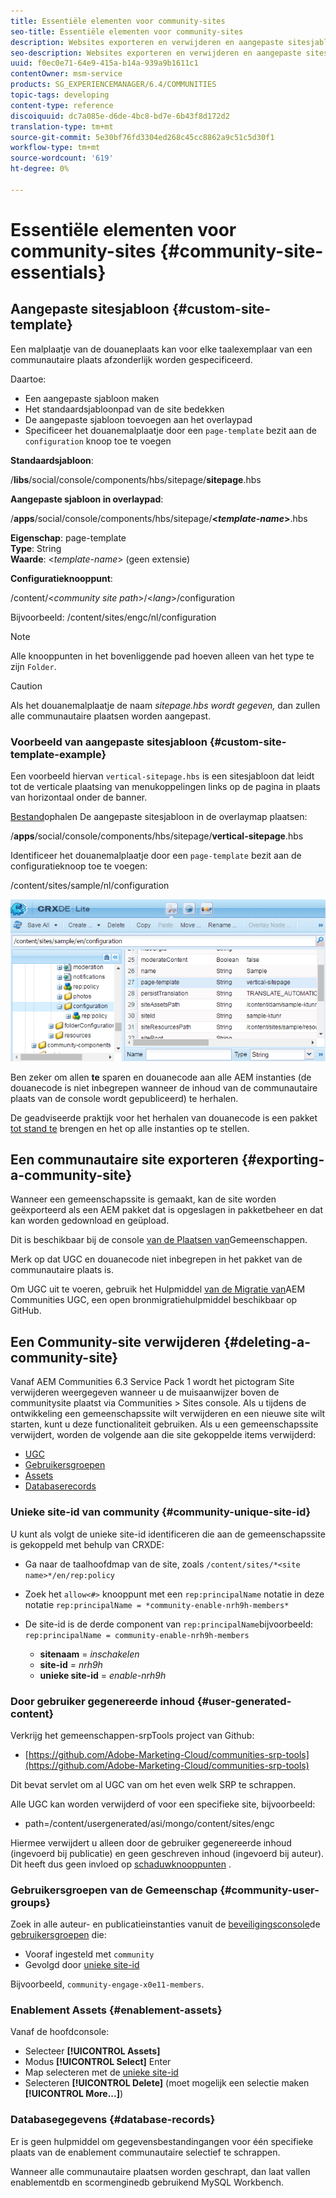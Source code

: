 ```yaml
---
title: Essentiële elementen voor community-sites
seo-title: Essentiële elementen voor community-sites
description: Websites exporteren en verwijderen en aangepaste sitesjablonen maken
seo-description: Websites exporteren en verwijderen en aangepaste sitesjablonen maken
uuid: f0ec0e71-64e9-415a-b14a-939a9b1611c1
contentOwner: msm-service
products: SG_EXPERIENCEMANAGER/6.4/COMMUNITIES
topic-tags: developing
content-type: reference
discoiquuid: dc7a085e-d6de-4bc8-bd7e-6b43f8d172d2
translation-type: tm+mt
source-git-commit: 5e30bf76fd3304ed268c45cc8862a9c51c5d30f1
workflow-type: tm+mt
source-wordcount: '619'
ht-degree: 0%

---
```



# Essentiële elementen voor community-sites {#community-site-essentials}

## Aangepaste sitesjabloon {#custom-site-template}

Een malplaatje van de douaneplaats kan voor elke taalexemplaar van een communautaire plaats afzonderlijk worden gespecificeerd.

Daartoe:

* Een aangepaste sjabloon maken
* Het standaardsjabloonpad van de site bedekken
* De aangepaste sjabloon toevoegen aan het overlaypad
* Specificeer het douanemalplaatje door een `page-template` bezit aan de `configuration` knoop toe te voegen

**Standaardsjabloon**:

/**libs**/social/console/components/hbs/sitepage/**sitepage**.hbs

**Aangepaste sjabloon in overlaypad**:

/**apps**/social/console/components/hbs/sitepage/**&lt;*template-name*>**.hbs

**Eigenschap**: page-template\
**Type**: String\
**Waarde**: &lt;*template-name*> (geen extensie)

**Configuratieknooppunt**:

/content/&lt;*community site path*>/&lt;*lang*>/configuration

Bijvoorbeeld: /content/sites/engc/nl/configuration

>[!NOTE]
>
>Alle knooppunten in het bovenliggende pad hoeven alleen van het type te zijn `Folder`.

>[!CAUTION]
>
>Als het douanemalplaatje de naam *sitepage.hbs wordt gegeven,* dan zullen alle communautaire plaatsen worden aangepast.

### Voorbeeld van aangepaste sitesjabloon {#custom-site-template-example}

Een voorbeeld hiervan `vertical-sitepage.hbs` is een sitesjabloon dat leidt tot de verticale plaatsing van menukoppelingen links op de pagina in plaats van horizontaal onder de banner.

[Bestand](assets/vertical-sitepage.hbs)ophalen De aangepaste sitesjabloon in de overlaymap plaatsen:

/**apps**/social/console/components/hbs/sitepage/**vertical-sitepage**.hbs

Identificeer het douanemalplaatje door een `page-template` bezit aan de configuratieknoop toe te voegen:

/content/sites/sample/nl/configuration

![chlimage_1-80](assets/chlimage_1-80.png)

Ben zeker om allen **te** sparen en douanecode aan alle AEM instanties (de douanecode is niet inbegrepen wanneer de inhoud van de communautaire plaats van de console wordt gepubliceerd) te herhalen.

De geadviseerde praktijk voor het herhalen van douanecode is een pakket [tot stand te](../../help/sites-administering/package-manager.md#creating-a-new-package) brengen en het op alle instanties op te stellen.

## Een communautaire site exporteren {#exporting-a-community-site}

Wanneer een gemeenschapssite is gemaakt, kan de site worden geëxporteerd als een AEM pakket dat is opgeslagen in pakketbeheer en dat kan worden gedownload en geüpload.

Dit is beschikbaar bij de console [van de Plaatsen van](sites-console.md#exporting-the-site)Gemeenschappen.

Merk op dat UGC en douanecode niet inbegrepen in het pakket van de communautaire plaats is.

Om UGC uit te voeren, gebruik het Hulpmiddel [van de Migratie van](https://github.com/Adobe-Marketing-Cloud/communities-ugc-migration)AEM Communities UGC, een open bronmigratiehulpmiddel beschikbaar op GitHub.

## Een Community-site verwijderen {#deleting-a-community-site}

Vanaf AEM Communities 6.3 Service Pack 1 wordt het pictogram Site verwijderen weergegeven wanneer u de muisaanwijzer boven de communitysite plaatst via Communities > Sites console. Als u tijdens de ontwikkeling een gemeenschapssite wilt verwijderen en een nieuwe site wilt starten, kunt u deze functionaliteit gebruiken. Als u een gemeenschapssite verwijdert, worden de volgende aan die site gekoppelde items verwijderd:

* [UGC](#user-generated-content)
* [Gebruikersgroepen](#community-user-groups)
* [Assets](#enablement-assets)
* [Databaserecords](#database-records)

### Unieke site-id van community {#community-unique-site-id}

U kunt als volgt de unieke site-id identificeren die aan de gemeenschapssite is gekoppeld met behulp van CRXDE:

* Ga naar de taalhoofdmap van de site, zoals `/content/sites/*<site name>*/en/rep:policy`

* Zoek het `allow<#>` knooppunt met een `rep:principalName` notatie in deze notatie `rep:principalName = *community-enable-nrh9h-members*`

* De site-id is de derde component van `rep:principalName`bijvoorbeeld: 
`rep:principalName = community-enable-nrh9h-members`

   * **sitenaam** = *inschakelen*
   * **site-id** = *nrh9h*
   * **unieke site-id** = *enable-nrh9h*

### Door gebruiker gegenereerde inhoud {#user-generated-content}

Verkrijg het gemeenschappen-srpTools project van Github:

* [https://github.com/Adobe-Marketing-Cloud/communities-srp-tools](https://github.com/Adobe-Marketing-Cloud/communities-srp-tools)

Dit bevat servlet om al UGC van om het even welk SRP te schrappen.

Alle UGC kan worden verwijderd of voor een specifieke site, bijvoorbeeld:

* path=/content/usergenerated/asi/mongo/content/sites/engc

Hiermee verwijdert u alleen door de gebruiker gegenereerde inhoud (ingevoerd bij publicatie) en geen geschreven inhoud (ingevoerd bij auteur). Dit heeft dus geen invloed op [schaduwknooppunten](srp.md#shadownodes) .

### Gebruikersgroepen van de Gemeenschap {#community-user-groups}

Zoek in alle auteur- en publicatieinstanties vanuit de [beveiligingsconsole](../../help/sites-administering/security.md)de [gebruikersgroepen](users.md) die:

* Vooraf ingesteld met `community`
* Gevolgd door [unieke site-id](#community-unique-site-id)

Bijvoorbeeld, `community-engage-x0e11-members`.

### Enablement Assets {#enablement-assets}

Vanaf de hoofdconsole:

* Selecteer **[!UICONTROL Assets]**
* Modus **[!UICONTROL Select]** Enter
* Map selecteren met de [unieke site-id](#community-unique-site-id)
* Selecteren **[!UICONTROL Delete]** (moet mogelijk een selectie maken **[!UICONTROL More...]**)

### Databasegegevens {#database-records}

Er is geen hulpmiddel om gegevensbestandingangen voor één specifieke plaats van de enablement communautaire selectief te schrappen.

Wanneer alle communautaire plaatsen worden geschrapt, dan laat vallen enablementdb en scormenginedb gebruikend MySQL Workbench.
